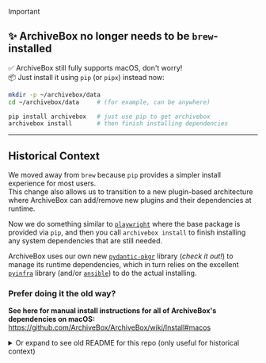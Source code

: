 > [!IMPORTANT]
> ## ✨ ArchiveBox no longer needs to be `brew`-installed
>
> ✅ ArchiveBox still fully supports macOS, don't worry!  
> 📦 Just install it using `pip` (or `pipx`) instead now:
> ```bash
> mkdir -p ~/archivebox/data
> cd ~/archivebox/data     # (for example, can be anywhere)
>
> pip install archivebox   # just use pip to get archivebox
> archivebox install       # then finish installing dependencies
> ```

---

## Historical Context

We moved away from `brew` because `pip` provides a simpler install experience for most users.  
This change also allows us to transition to a new plugin-based architecture where ArchiveBox can add/remove new plugins and their dependencies at runtime.

Now we do something similar to [`playwright`](https://playwright.dev/python/docs/browsers#install-browsers) where the base package is provided via `pip`,
and then you call `archivebox install` to finish installing any system dependencies that are still needed.

ArchiveBox uses our own new [`pydantic-pkgr`](https://github.com/ArchiveBox/pydantic-pkgr) library (*check it out!*) to manage
its runtime dependencies, which in turn relies on the excellent [`pyinfra`](https://pyinfra.com/) library (and/or [`ansible`](https://ansible.readthedocs.io/)) to do the actual installing.

### Prefer doing it the old way?

**See here for manual install instructions for all of ArchiveBox's dependencies on macOS:**  
https://github.com/ArchiveBox/ArchiveBox/wiki/Install#macos

<details>
<summary>Or expand to see old README for this repo (only useful for historical context)</summary>

## ~~Quickstart~~

```bash
# 🧙‍♀️ ✨ the magic incantation
brew tap archivebox/archivebox
brew install archivebox

# sometimes brew is few minor versions behind latest version, upgrade to latest with pip
pip install --upgrade --ignore-installed archivebox yt-dlp playwright

# make sure you have Chrome/Chromium in /Applications, or install it with playwright
playwright install --with-deps chromium

mkdir -p ~/archivebox/data && cd ~/archivebox/data  # data folder can be anywhere
archivebox init --setup
archivebox version
archivebox add 'https://example.com'
archivebox help
```

https://github.com/ArchiveBox/ArchiveBox/wiki/Install#option-c-bare-metal-setup

---

~~Tested on macOS >= 11. (Linux users should install via [`apt`/`deb`](https://launchpad.net/~archivebox/+archive/ubuntu/archivebox/+packages) or `pip` instead)~~


## ~~Development~~


~~Make sure you're in the main ArchiveBox repo folder first.~~
```bash
cd ArchiveBox/
git submodule update --init --recursive
git pull --recurse-submodules

# Install the package locally during testing
brew install --debug --verbose --interactive ./archivebox.rb
brew test-bot --tap=ArchiveBox/homebrew-archivebox archivebox/archivebox/archivebox

# Commit any changes to archivebox.rb, build the bottle and push to github
brew uninstall archivebox
brew untap archivebox/archivebox
# push the latest archivebox.rb to gitub, then install and bottle it from github
brew install --build-bottle archivebox
brew bottle archivebox
git add .
git commit -m "new release ✨"
git push origin main

# or use the script
./bin/build_brew.sh
./bin/release_brew.sh
```

</details>
